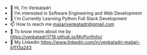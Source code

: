 - 👋 Hi, I’m Venkatadri 
- 🎯 I’m interested in Software Engineering and Web Development
- 🌱 I'm Currently Learning Python Full Stack Development
- 📫 How to reach me majjarivenkatadri@gmail.com
- 👀 To know more about me by https://venkatadri1718.github.io/MyPortfolio/
- 👀 My Linkedin https://www.linkedin.com/in/venkatadri-majjari-b1113a243
